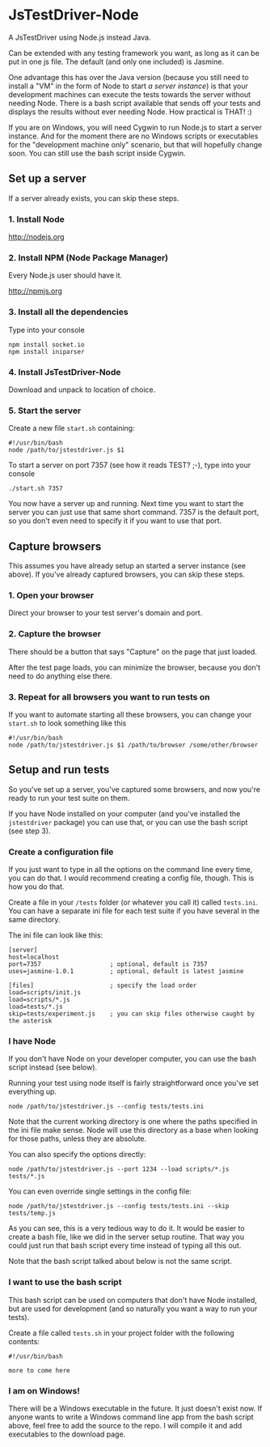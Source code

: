 # JsTestDriver-Node

A JsTestDriver using Node.js instead Java.

Can be extended with any testing framework you want, as long as it can be put
in one js file. The default (and only one included) is Jasmine.

One advantage this has over the Java version (because you still need to install
a "VM" in the form of Node to start _a server instance_) is that your development
machines can execute the tests towards the server without needing Node. There
is a bash script available that sends off your tests and displays the results
without ever needing Node. How practical is THAT! :)

If you are on Windows, you will need Cygwin to run Node.js to start a server
instance. And for the moment there are no Windows scripts or executables for
the "development machine only" scenario, but that will hopefully change soon.
You can still use the bash script inside Cygwin.

## Set up a server

If a server already exists, you can skip these steps.

### 1. Install Node

http://nodejs.org

### 2. Install NPM (Node Package Manager)

Every Node.js user should have it.

http://npmjs.org

### 3. Install all the dependencies

Type into your console

    npm install socket.io
    npm install iniparser

### 4. Install JsTestDriver-Node

Download and unpack to location of choice.

### 5. Start the server

Create a new file `start.sh` containing:

    #!/usr/bin/bash
    node /path/to/jstestdriver.js $1

To start a server on port 7357 (see how it reads TEST? ;-), type into your console

    ./start.sh 7357

You now have a server up and running. Next time you want to start the server
you can just use that same short command. 7357 is the default port, so you
don't even need to specify it if you want to use that port.

## Capture browsers

This assumes you have already setup an started a server instance (see above).
If you've already captured browsers, you can skip these steps.

### 1. Open your browser

Direct your browser to your test server's domain and port.

### 2. Capture the browser

There should be a button that says "Capture" on the page that just loaded.

After the test page loads, you can minimize the browser, because you don't need to do anything else there.

### 3. Repeat for all browsers you want to run tests on

If you want to automate starting all these browsers, you can change your `start.sh` to look something like this

    #!/usr/bin/bash
    node /path/to/jstestdriver.js $1 /path/to/browser /some/other/browser

## Setup and run tests

So you've set up a server, you've captured some browsers, and now you're ready to run your test suite on them.

If you have Node installed on your computer (and you've installed the `jstestdriver` package) you can use that,
or you can use the bash script (see step 3).

### Create a configuration file

If you just want to type in all the options on the command line every time, you can do that.
I would recommend creating a config file, though. This is how you do that.

Create a file in your `/tests` folder (or whatever you call it) called `tests.ini`.
You can have a separate ini file for each test suite if you have several in the same directory.

The ini file can look like this:

    [server]
    host=localhost
    port=7357					; optional, default is 7357
    uses=jasmine-1.0.1			; optional, default is latest jasmine
    
    [files]						; specify the load order
    load=scripts/init.js
    load=scripts/*.js
    load=tests/*.js
    skip=tests/experiment.js	; you can skip files otherwise caught by the asterisk

### I have Node

If you don't have Node on your developer computer, you can use the bash script instead (see below).

Running your test using node itself is fairly straightforward once you've set everything up.

    node /path/to/jstestdriver.js --config tests/tests.ini

Note that the current working directory is one where the paths specified in the ini file make sense.
Node will use this directory as a base when looking for those paths, unless they are absolute.

You can also specify the options directly:

    node /path/to/jstestdriver.js --port 1234 --load scripts/*.js tests/*.js

You can even override single settings in the config file:

    node /path/to/jstestdriver.js --config tests/tests.ini --skip tests/temp.js

As you can see, this is a very tedious way to do it. It would be easier to create a bash file,
like we did in the server setup routine. That way you could just run that bash
script every time instead of typing all this out.

Note that the bash script talked about below is not the same script.

### I want to use the bash script

This bash script can be used on computers that don't have Node installed, but
are used for development (and so naturally you want a way to run your tests).

Create a file called `tests.sh` in your project folder with the following contents:

    #!/usr/bin/bash
    
    more to come here

### I am on Windows!

There will be a Windows executable in the future. It just doesn't exist now. If
anyone wants to write a Windows command line app from the bash script above,
feel free to add the source to the repo. I will compile it and add executables
to the download page.